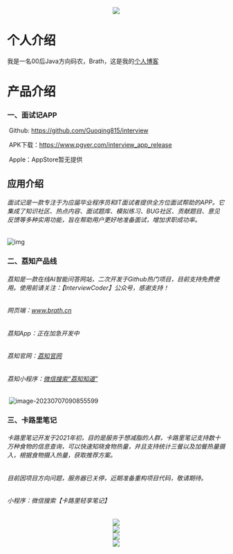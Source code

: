 <div align="center"> <img src="https://readme-typing-svg.herokuapp.com/?lines=为了更好的你，也为了更好的世界.&center=true&font=Roboto&size=27" /></div>

# 个人介绍

​		我是一名00后Java方向码农，Brath，这是我的<a href="https://brath.top/">个人博客</a>

# 产品介绍

### 	一、面试记APP

​			Github: https://github.com/Guoqing815/interview

​			APK下载：https://www.pgyer.com/interview_app_release

​			Apple：AppStore暂无提供

## 应用介绍

######  			面试记是一款专注于为应届毕业程序员和IT面试者提供全方位面试帮助的APP。它集成了知识社区、热点内容、面试题库、模拟练习、BUG社区、贡献题目、意见反馈等多种实用功能，旨在帮助用户更好地准备面试，增加求职成功率。

![img](https://cdn-app-screenshot.pgyer.com/3/b/7/f/5/3b7f592e5961621bfdcf4045ad8ce6c0?x-oss-process=image/resize,m_lfit,h_528,w_528/format,jpg)

### 	二、荔知产品线

###### 			荔知是一款在线AI智能问答网站，二次开发于Github热门项目，目前支持免费使用。使用前请关注：【InterviewCoder】公众号，感谢支持！

###### 			 网页端：www.brath.cn

###### 			 荔知App：正在加急开发中

######      		荔知官网：<a href="https://meznymppws.cloudpages.cn/">荔知官网</a>

######     		 荔知小程序：<a href="https://mp.weixin.qq.com/s/si1B9RdcUP9lkJR-49540w">微信搜索“荔知知道”</a>

​				![image-20230707090855599](https://brath4.oss-cn-shenzhen.aliyuncs.com/picgo/image-20230707090855599.png)

### 	三、卡路里笔记

###### 				卡路里笔记开发于2021年初，目的是服务于想减脂的人群，卡路里笔记支持数十万种食物的信息查询，可以快速知晓食物热量，并且支持统计三餐以及加餐热量摄入，根据食物摄入热量，获取推荐方案。

###### 				目前因项目方向问题，服务器已关停，近期准备重构项目代码，敬请期待。

###### 				小程序：微信搜索【卡路里轻享笔记】
<div align="center"> <img src="https://readme-typing-svg.herokuapp.com/?lines=分割线在这···&center=true&font=Roboto&size=27" /></div>
<div align="center"> <img src="https://github-readme-stats.vercel.app/api?username=Guoqing815&show_icons=true&theme=tokyonight" /> </div>
<div align="center"> <img src="https://github-readme-stats.vercel.app/api/top-langs/?username=Guoqing815b" /> </div>
<div align="center"> <img src="https://github-readme-streak-stats.herokuapp.com/?user=Guoqing815" /> </div>



































